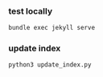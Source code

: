 
### test locally

```bash
bundle exec jekyll serve
```

### update index
```bash
python3 update_index.py
```